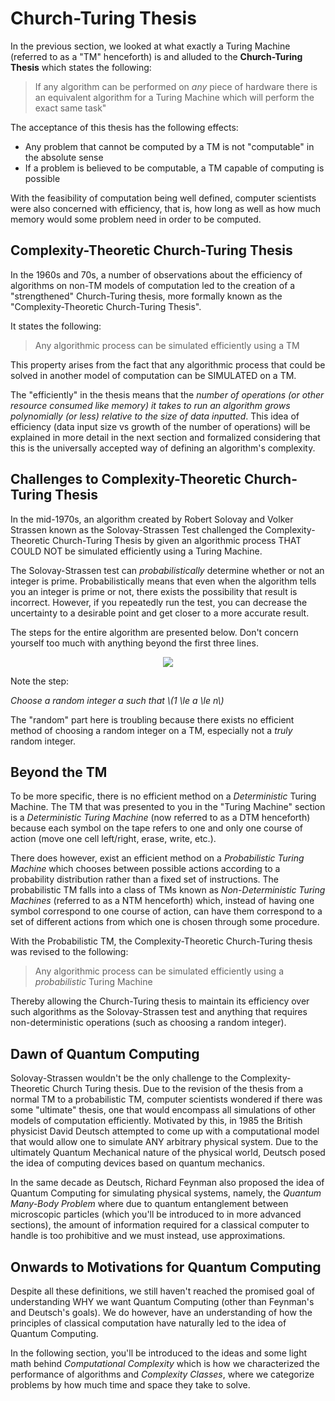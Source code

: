# Church-Turing Thesis

In the previous section, we looked at what exactly a Turing Machine (referred to as a "TM" henceforth) is and alluded to the __Church-Turing Thesis__ which states the following:

> If any algorithm can be performed on *any* piece of hardware there is an equivalent algorithm for a Turing Machine which will perform the exact same task"

The acceptance of this thesis has the following effects:

* Any problem that cannot be computed by a TM is not "computable" in the absolute sense
* If a problem is believed to be computable, a TM capable of computing is possible

With the feasibility of computation being well defined, computer scientists were also concerned with efficiency, that is, how long as well as how much memory would some problem need in order to be computed.

## Complexity-Theoretic Church-Turing Thesis

In the 1960s and 70s, a number of observations about the efficiency of algorithms on non-TM models of computation led to the creation of a "strengthened" Church-Turing thesis, more formally known as the "Complexity-Theoretic Church-Turing Thesis".

It states the following:

> Any algorithmic process can be simulated efficiently using a TM

This property arises from the fact that any algorithmic process that could be solved in another model of computation can be SIMULATED on a TM.

The "efficiently" in the thesis means that the *number of operations (or other resource consumed like memory) it takes to run an algorithm grows polynomially (or less) relative to the size of data inputted*. This idea of efficiency (data input size vs growth of the number of operations) will be explained in more detail in the next section and formalized considering that this is the universally accepted way of defining an algorithm's complexity.

## Challenges to Complexity-Theoretic Church-Turing Thesis

In the mid-1970s, an algorithm created by Robert Solovay and Volker Strassen known as the Solovay-Strassen Test challenged the Complexity-Theoretic Church-Turing Thesis by given an algorithmic process THAT COULD NOT be simulated efficiently using a Turing Machine.

The Solovay-Strassen test can *probabilistically* determine whether or not an integer is prime. Probabilistically means that even when the algorithm tells you an integer is prime or not, there exists the possibility that result is incorrect. However, if you repeatedly run the test, you can decrease the uncertainty to a desirable point and get closer to a more accurate result.

The steps for the entire algorithm are presented below. Don't concern yourself too much with anything beyond the first three lines.

<p align="center">
  <img  src="/Classical-Computation/Church-Turing-Thesis/solovay-strassen.jpg">
</p>

Note the step:

*Choose a random integer a such that \\(1 \le a \le n\\)*

The "random" part here is troubling because there exists no efficient method of choosing a random integer on a TM, especially not a *truly* random integer.

## Beyond the TM

To be more specific, there is no efficient method on a *Deterministic* Turing Machine. The TM that was presented to you in the "Turing Machine" section is a *Deterministic Turing Machine* (now referred to as a DTM henceforth) because each symbol on the tape refers to one and only one course of action (move one cell left/right, erase, write, etc.).

There does however, exist an efficient method on a *Probabilistic Turing Machine* which chooses between possible actions according to a probability distribution rather than a fixed set of instructions. The probabilistic TM falls into a class of TMs known as *Non-Deterministic Turing Machines* (referred to as a NTM henceforth) which, instead of having one symbol correspond to one course of action, can have them correspond to a set of different actions from which one is chosen through some procedure.

With the Probabilistic TM, the Complexity-Theoretic Church-Turing thesis was revised to the following:

> Any algorithmic process can be simulated efficiently using a *probabilistic* Turing Machine

Thereby allowing the Church-Turing thesis to maintain its efficiency over such algorithms as the Solovay-Strassen test and anything that requires non-deterministic operations (such as choosing a random integer).

## Dawn of Quantum Computing

Solovay-Strassen wouldn't be the only challenge to the Complexity-Theoretic Church Turing thesis. Due to the revision of the thesis from a normal TM to a probabilistic TM, computer scientists wondered if there was some "ultimate" thesis, one that would encompass all simulations of other models of computation efficiently. Motivated by this, in 1985 the British physicist David Deutsch attempted to come up with a computational model that would allow one to simulate ANY arbitrary physical system. Due to the ultimately Quantum Mechanical nature of the physical world, Deutsch posed the idea of computing devices based on quantum mechanics.

In the same decade as Deutsch, Richard Feynman also proposed the idea of Quantum Computing for simulating physical systems, namely, the *Quantum Many-Body Problem* where due to quantum entanglement between microscopic particles (which you'll be introduced to in more advanced sections), the amount of information required for a classical computer to handle is too prohibitive and we must instead, use approximations.

## Onwards to Motivations for Quantum Computing

Despite all these definitions, we still haven't reached the promised goal of understanding WHY we want Quantum Computing (other than Feynman's and Deutsch's goals). We do however, have an understanding of how the principles of classical computation have naturally led to the idea of Quantum Computing.

In the following section, you'll be introduced to the ideas and some light math behind *Computational Complexity* which is how we characterized the performance of algorithms and *Complexity Classes*, where we categorize problems by how much time and space they take to solve.